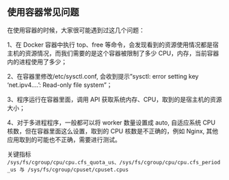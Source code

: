 ## 使用容器常见问题

在使用容器的时候，大家很可能遇到过这几个问题：

1、在 Docker 容器中执行 top、free 等命令，会发现看到的资源使用情况都是宿主机的资源情况，而我们需要的是这个容器被限制了多少 CPU，内存，当前容器内的进程使用了多少；

2、在容器里修改/etc/sysctl.conf, 会收到提示”sysctl: error setting key ‘net.ipv4….’: Read-only file system”；

3、程序运行在容器里面，调用 API 获取系统内存、CPU，取到的是宿主机的资源大小；

4、对于多进程程序，一般都可以将 worker 数量设置成 auto, 自适应系统 CPU 核数，但在容器里面这么设置，取到的 CPU 核数是不正确的，例如 Nginx, 其他应用取到的可能也不正确，需要进行测试。

关键指标 `/sys/fs/cgroup/cpu/cpu.cfs_quota_us、/sys/fs/cgroup/cpu/cpu.cfs_period_us 与 /sys/fs/cgroup/cpuset/cpuset.cpus`